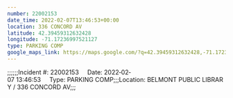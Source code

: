 ```yaml
---
number: 22002153
date_time: 2022-02-07T13:46:53+00:00
location: 336 CONCORD AV
latitude: 42.39459312632428
longitude: -71.17236997521127
type: PARKING COMP
google_maps_link: https://maps.google.com/?q=42.39459312632428,-71.17236997521127
---
```


;;;;;;Incident #: 22002153     Date: 2022‐02‐07 13:46:53     Type: PARKING COMP;;;Location: BELMONT PUBLIC LIBRARY / 336 CONCORD AV;;;

